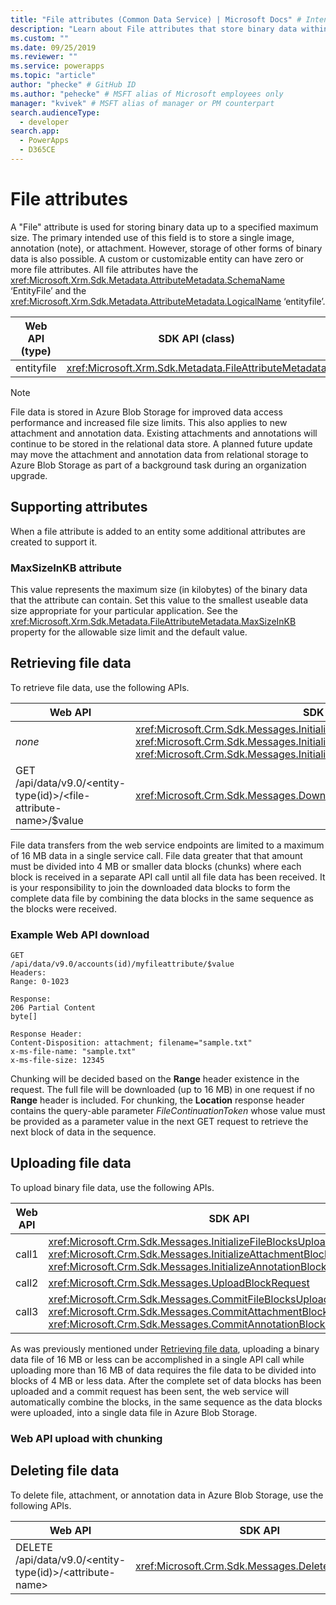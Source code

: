 ```yaml
---
title: "File attributes (Common Data Service) | Microsoft Docs" # Intent and product brand in a unique string of 43-59 chars including spaces
description: "Learn about File attributes that store binary data within the application, supporting attributes, retrieving binary data, and uploading binary data." # 115-145 characters including spaces. This abstract displays in the search result.
ms.custom: ""
ms.date: 09/25/2019
ms.reviewer: ""
ms.service: powerapps
ms.topic: "article"
author: "phecke" # GitHub ID
ms.author: "pehecke" # MSFT alias of Microsoft employees only
manager: "kvivek" # MSFT alias of manager or PM counterpart
search.audienceType: 
  - developer
search.app: 
  - PowerApps
  - D365CE
---
```

# File attributes

A "File" attribute is used for storing binary data up to a specified maximum size. The primary intended use of this field is to store a single image, annotation (note), or attachment. However, storage of other forms of binary data is also possible. A custom or customizable entity can have zero or more file attributes. All file attributes have the <xref:Microsoft.Xrm.Sdk.Metadata.AttributeMetadata.SchemaName> ‘EntityFile’ and the <xref:Microsoft.Xrm.Sdk.Metadata.AttributeMetadata.LogicalName> ‘entityfile’.

Web API (type) | SDK API (class)
------- | -------
entityfile | <xref:Microsoft.Xrm.Sdk.Metadata.FileAttributeMetadata>

<!--File data is not passed to plug-ins for performance reasons. You must retrieve the file data in plug-in code using an explicit retrieve call. -->

> [!NOTE]
> File data is stored in Azure Blob Storage for improved data access performance and increased file size limits. This also applies to new attachment and annotation data. Existing attachments and annotations will continue to be stored in the relational data store. A planned future update may move the attachment and annotation data from relational storage to Azure Blob Storage as part of a background task during an organization upgrade.
  
<a name="BKMK_SupportingAttributes"></a>   
## Supporting attributes  
When a file attribute is added to an entity some additional attributes are created to support it.
  
### MaxSizeInKB attribute

 This value represents the maximum size (in kilobytes) of the binary data that the attribute can contain. Set this value to the smallest useable data size appropriate for your particular application. See the <xref:Microsoft.Xrm.Sdk.Metadata.FileAttributeMetadata.MaxSizeInKB> property for the allowable size limit and the default value.
  
<a name="BKMK_RetrievingFiles"></a>

## Retrieving file data
To retrieve file data, use the following APIs.

Web API | SDK API
------- | -------
 *none*  | <xref:Microsoft.Crm.Sdk.Messages.InitializeFileBlocksDownloadRequest>,<br/><xref:Microsoft.Crm.Sdk.Messages.InitializeAttachmentBlocksDownloadRequest>,<br/><xref:Microsoft.Crm.Sdk.Messages.InitializeAnnotationBlocksDownloadRequest>
GET /api/data/v9.0/\<entity-type(id)\>/\<file-attribute-name\>/$value   | <xref:Microsoft.Crm.Sdk.Messages.DownloadBlockRequest>

File data transfers from the web service endpoints are limited to a maximum of 16 MB data in a single service call. File data greater that that amount must be divided into 4 MB or smaller data blocks (chunks) where each block is received in a separate API call until all file data has been received. It is your responsibility to join the downloaded data blocks to form the complete data file by combining the data blocks in the same sequence as the blocks were received.

### Example Web API download

```http
GET
/api/data/v9.0/accounts(id)/myfileattribute/$value
Headers:
Range: 0-1023

Response:
206 Partial Content
byte[]

Response Header:
Content-Disposition: attachment; filename="sample.txt"
x-ms-file-name: "sample.txt"
x-ms-file-size: 12345
```
Chunking will be decided based on the **Range** header existence in the request. The full file will be downloaded (up to 16 MB) in one request if no **Range** header is included. For chunking, the **Location** response header contains the query-able parameter *FileContinuationToken* whose value must be provided as a parameter value in the next GET request to retrieve the next block of data in the sequence.


<a name="BKMK_UploadingFiles"></a>

## Uploading file data  
To upload binary file data, use the following APIs.

Web API | SDK API
------- | -------
call1   | <xref:Microsoft.Crm.Sdk.Messages.InitializeFileBlocksUploadRequest>,<br/><xref:Microsoft.Crm.Sdk.Messages.InitializeAttachmentBlocksUploadRequest>,<br/><xref:Microsoft.Crm.Sdk.Messages.InitializeAnnotationBlocksUploadRequest>
call2   | <xref:Microsoft.Crm.Sdk.Messages.UploadBlockRequest>
call3   | <xref:Microsoft.Crm.Sdk.Messages.CommitFileBlocksUploadRequest>,<br/><xref:Microsoft.Crm.Sdk.Messages.CommitAttachmentBlocksUploadRequest>,<br/><xref:Microsoft.Crm.Sdk.Messages.CommitAnnotationBlocksUploadRequest>

As was previously mentioned under [Retrieving file data](#retrieving-file-data), uploading a binary data file of 16 MB or less can be accomplished in a single API call while uploading more than 16 MB of data requires the file data to be divided into blocks of 4 MB or less data. After the complete set of data blocks has been uploaded and a commit request has been sent, the web service will automatically combine the blocks, in the same sequence as the data blocks were uploaded, into a single data file in Azure Blob Storage.

### Web API upload with chunking
 
<a name="BKMK_DeletingFiles"></a>

## Deleting file data  
To delete file, attachment, or annotation data in Azure Blob Storage, use the following APIs.

Web API | SDK API
------- | -------
DELETE /api/data/v9.0/\<entity-type(id)\>/\<attribute-name\> | <xref:Microsoft.Crm.Sdk.Messages.DeleteFileRequest>